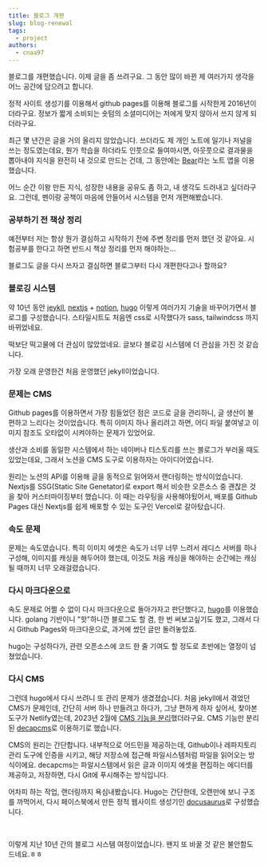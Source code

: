 ```yaml
---
title: 블로그 개편
slug: blog-renewal
tags: 
  - project
authors:
  - cnaa97
---
```


블로그를 개편했습니다. 이제 글을 좀 쓰려구요. 
그 동안 많이 바뀐 제 여러가지 생각을 어느 공간에 담으려고 합니다.

<!-- truncate -->

정적 사이트 생성기를 이용해서 github pages를 이용해 블로그를 시작한게 2016년이더라구요.
정보가 짧게 소비되는 숏텀의 소셜미디어는 저에게 맞지 않아서 쓰지 않게 되더라구요.

최근 몇 년간은 글을 거의 올리지 않았습니다. 쓰더라도 제 개인 노트에 일기나 저널을 쓰는 정도였는데요,
뭔가 학습을 하더라도 인풋으로 들여마시면, 아웃풋으로 결과물을 뽑아내야 지식을 완전히 내 것으로 만드는 건데,
그 동안에는 [Bear](https://bear.app/)라는 노트 앱을 이용했습니다. 

어느 순간 이왕 만든 지식, 성장한 내용을 공유도 좀 하고, 내 생각도 드러내고 싶더라구요.
그런데, 펜이랑 공책이 마음에 안들어서 시스템을 먼저 개편해봤습니다.

### 공부하기 전 책상 정리

예전부터 저는 항상 뭔가 결심하고 시작하기 전에 주변 정리를 먼저 했던 것 같아요. 
시험공부를 한다고 하면 반드시 책상 정리를 먼저 해야하는...

블로그도 글을 다시 쓰자고 결심하면 블로그부터 다시 개편한다고나 할까요?

### 블로깅 시스템
약 10년 동안 [jeykll](https://jekyllrb.com/), [nextjs](https://nextjs.org/) + [notion](https://notion.so), [hugo](https://gohugo.io/) 이렇게 여러가지 기술을 바꾸어가면서 블로그를 구성했습니다. 스타일시트도 처음엔 css로 시작했다가 sass, tailwindcss 까지 바뀌었네요.

떡보단 떡고물에 더 관심이 많았었네요. 글보다 블로깅 시스템에 더 관심을 가진 것 같습니다.

가장 오래 운영한건 처음 운영했던 jekyll이었습니다. 

### 문제는 CMS
Github pages를 이용하면서 가장 힘들었던 점은 코드로 글을 관리하니, 글 생산이 불편하고 느리다는 것이었습니다. 
특히 이미지 하나 올리려고 하면, 어디 파일 붙여넣고 이미지 참조도 오타없이 시켜야하는 문제가 있었어요.

생산과 소비를 동일한 시스템에서 하는 네이버나 티스토리를 쓰는 블로그가 부러울 때도 있었는데요, 
그래서 노션을 CMS 도구로 이용하자는 아이디어였습니다. 

원리는 노션의 API를 이용해 글을 동적으로 읽어와서 랜더링하는 방식이었습니다. 
Nextjs를 SSG(Static Site Genetator)로 export 해서 비슷한 오픈소스 중 괜찮은 것을 찾아 커스터마이징부터 했습니다. 
이 때는 라우팅을 사용해야됬어서, 배포를 Github Pages 대신 Nextjs를 쉽게 배포할 수 있는 도구인 Vercel로 갈아탔습니다.

### 속도 문제
문제는 속도였습니다. 특히 이미지 에셋은 속도가 너무 너무 느려서 레디스 서버를 하나 구성해, 이미지를 캐싱을 해두어야 했는데, 
이것도 처음 캐싱을 해야하는 순간에는 캐싱될 때까지 너무 오래걸렸습니다.

### 다시 마크다운으로
속도 문제로 어쩔 수 없이 다시 마크다운으로 돌아가자고 판단했다고, [hugo](https://gohugo.io/)를 이용했습니다. 
golang 기반이니 "핫"하니깐 블로그도 할 겸, 한 번 써보고싶기도 했고, 그래서 다시 Github Pages와 마크다운으로, 과거에 썼던 글만 돌려놓았죠.

hugo는 구성하다가, 관련 오픈소스에 코드 한 줄 기여도 할 정도로 초반에는 열정이 넘쳤었습니다.

### 다시 CMS
그런데 hugo에서 다시 쓰려니 또 관리 문제가 생겼졌습니다. 처음 jekyll에서 겪었던 CMS가 문제인데, 
간단히 서버 하나 만들려고 하다가, 그냥 편하게 하자 싶어서, 찾아본 도구가 Netlify였는데, 2023년 2월에 [CMS 기능을 분리](https://www.netlify.com/blog/netlify-cms-to-become-decap-cms/)했더라구요. CMS 기능만 분리된 [decapcms](https://decapcms.org/docs/docusaurus/)로 이용하기로 했습니다.

CMS의 원리는 간단합니다. 내부적으로 어드민을 제공하는데, Github이나 레파지토리 관리 도구에 인증을 시키고, 해당 저장소에 접근해 파일시스템처럼 파일을 읽어오는 방식이에요. 
decapcms는 파알시스템에서 읽은 글과 이미지 에셋을 편집하는 에디터를 제공하고, 저장하면, 다시 Git에 푸시해주는 방식입니다.

어차피 하는 작업, 랜더링까지 욕심내봤습니다. Hugo는 간단한데, 오랜만에 보니 구조를 까먹어서, 다시 페이스북에서 만든 정적 웹사이트 생성기인 [docusaurus](https://docusaurus.io/)로 구성했습니다. 

<br/>

이렇게 지난 10년 간의 블로그 시스템 여정이었습니다. 왠지 또 바꿀 것 같은 불안함도 드네요.ㅎㅎ
